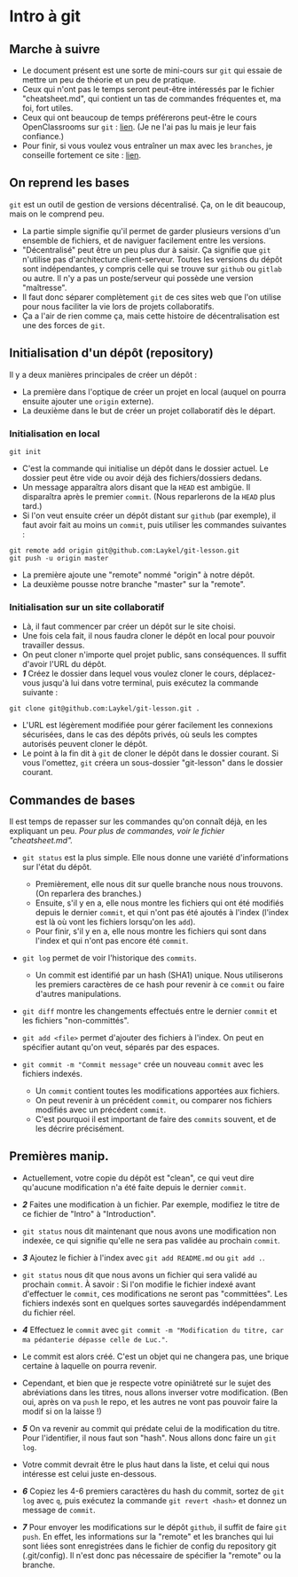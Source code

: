 # Intro à git

## Marche à suivre
- Le document présent est une sorte de mini-cours sur `git` qui essaie de mettre un peu de théorie et un peu de pratique.
- Ceux qui n'ont pas le temps seront peut-être intéressés par le fichier "cheatsheet.md", qui contient un tas de commandes fréquentes et, ma foi, fort utiles.
- Ceux qui ont beaucoup de temps préférerons peut-être le cours OpenClassrooms sur `git` : [lien](https://openclassrooms.com/fr/courses/2342361-gerez-votre-code-avec-git-et-github/2433586-quest-ce-que-versionner-son-code). (Je ne l'ai pas lu mais je leur fais confiance.)
- Pour finir, si vous voulez vous entraîner un max avec les `branches`, je conseille fortement ce site : [lien](https://learngitbranching.js.org/).

## On reprend les bases
`git` est un outil de gestion de versions décentralisé. Ça, on le dit beaucoup, mais on le comprend peu.

- La partie simple signifie qu'il permet de garder plusieurs versions d'un ensemble de fichiers, et de naviguer facilement entre les versions.
- "Décentralisé" peut être un peu plus dur à saisir. Ça signifie que `git` n'utilise pas d'architecture client-serveur. Toutes les versions du dépôt sont indépendantes, y compris celle qui se trouve sur `github` ou `gitlab` ou autre. Il n'y a pas un poste/serveur qui possède une version "maîtresse".
- Il faut donc séparer complètement `git` de ces sites web que l'on utilise pour nous faciliter la vie lors de projets collaboratifs.
- Ça a l'air de rien comme ça, mais cette histoire de décentralisation est une des forces de `git`.

## Initialisation d'un dépôt (repository)
Il y a deux manières principales de créer un dépôt :

- La première dans l'optique de créer un projet en local (auquel on pourra ensuite ajouter une `origin` externe).
- La deuxième dans le but de créer un projet collaboratif dès le départ.

### Initialisation en local
```{sh}
git init
```
- C'est la commande qui initialise un dépôt dans le dossier actuel. Le dossier peut être vide ou avoir déjà des fichiers/dossiers dedans.
- Un message apparaîtra alors disant que la `HEAD` est ambigüe. Il disparaîtra après le premier `commit`. (Nous reparlerons de la `HEAD` plus tard.)
- Si l'on veut ensuite créer un dépôt distant sur `github` (par exemple), il faut avoir fait au moins un `commit`, puis utiliser les commandes suivantes :
```{sh}
git remote add origin git@github.com:Laykel/git-lesson.git
git push -u origin master
```
- La première ajoute une "remote" nommé "origin" à notre dépôt.
- La deuxième pousse notre branche "master" sur la "remote".

### Initialisation sur un site collaboratif
- Là, il faut commencer par créer un dépôt sur le site choisi.
- Une fois cela fait, il nous faudra cloner le dépôt en local pour pouvoir travailler dessus.
- On peut cloner n'importe quel projet public, sans conséquences. Il suffit d'avoir l'URL du dépôt.
- ***1*** Créez le dossier dans lequel vous voulez cloner le cours, déplacez-vous jusqu'à lui dans votre terminal, puis exécutez la commande suivante :

```{sh}
git clone git@github.com:Laykel/git-lesson.git .
```
- L'URL est légèrement modifiée pour gérer facilement les connexions sécurisées, dans le cas des dépôts privés, où seuls les comptes autorisés peuvent cloner le dépôt.
- Le point à la fin dit à `git` de cloner le dépôt dans le dossier courant. Si vous l'omettez, `git` créera un sous-dossier "git-lesson" dans le dossier courant.

## Commandes de bases
Il est temps de repasser sur les commandes qu'on connaît déjà, en les expliquant un peu. *Pour plus de commandes, voir le fichier "cheatsheet.md".*

- `git status` est la plus simple. Elle nous donne une variété d'informations sur l'état du dépôt.
    - Premièrement, elle nous dit sur quelle branche nous nous trouvons. (On reparlera des branches.)
    - Ensuite, s'il y en a, elle nous montre les fichiers qui ont été modifiés depuis le dernier `commit`, et qui n'ont pas été ajoutés à l'index (l'index est là où vont les fichiers lorsqu'on les `add`).
    - Pour finir, s'il y en a, elle nous montre les fichiers qui sont dans l'index et qui n'ont pas encore été `commit`.

- `git log` permet de voir l'historique des `commits`.
    - Un commit est identifié par un hash (SHA1) unique. Nous utiliserons les premiers caractères de ce hash pour revenir à ce `commit` ou faire d'autres manipulations.

- `git diff` montre les changements effectués entre le dernier `commit` et les fichiers "non-committés".

- `git add <file>` permet d'ajouter des fichiers à l'index. On peut en spécifier autant qu'on veut, séparés par des espaces.

- `git commit -m "Commit message"` crée un nouveau `commit` avec les fichiers indexés.
    - Un `commit` contient toutes les modifications apportées aux fichiers.
    - On peut revenir à un précédent `commit`, ou comparer nos fichiers modifiés avec un précédent `commit`.
    - C'est pourquoi il est important de faire des `commits` souvent, et de les décrire précisément.

## Premières manip.
- Actuellement, votre copie du dépôt est "clean", ce qui veut dire qu'aucune modification n'a été faite depuis le dernier `commit`.

- ***2*** Faites une modification à un fichier. Par exemple, modifiez le titre de ce fichier de "Intro" à "Introduction".

- `git status` nous dit maintenant que nous avons une modification non indexée, ce qui signifie qu'elle ne sera pas validée au prochain `commit`.

- ***3*** Ajoutez le fichier à l'index avec `git add README.md` ou `git add .`.

- `git status` nous dit que nous avons un fichier qui sera validé au prochain `commit`. À savoir : Si l'on modifie le fichier indexé avant d'effectuer le `commit`, ces modifications ne seront pas "committées". Les fichiers indexés sont en quelques sortes sauvegardés indépendamment du fichier réel.

- ***4*** Effectuez le `commit` avec `git commit -m "Modification du titre, car ma pédanterie dépasse celle de Luc."`.

- Le commit est alors créé. C'est un objet qui ne changera pas, une brique certaine à laquelle on pourra revenir.

- Cependant, et bien que je respecte votre opiniâtreté sur le sujet des abréviations dans les titres, nous allons inverser votre modification. (Ben oui, après on va `push` le repo, et les autres ne vont pas pouvoir faire la modif si on la laisse !)

- ***5*** On va revenir au commit qui prédate celui de la modification du titre. Pour l'identifier, il nous faut son "hash". Nous allons donc faire un `git log`.

- Votre commit devrait être le plus haut dans la liste, et celui qui nous intéresse est celui juste en-dessous.

- ***6*** Copiez les 4-6 premiers caractères du hash du commit, sortez de `git log` avec `q`, puis exécutez la commande `git revert <hash>` et donnez un message de `commit`.

- ***7*** Pour envoyer les modifications sur le dépôt `github`, il suffit de faire `git push`. En effet, les informations sur la "remote" et les branches qui lui sont liées sont enregistrées dans le fichier de config du repository git (.git/config). Il n'est donc pas nécessaire de spécifier la "remote" ou la branche.
